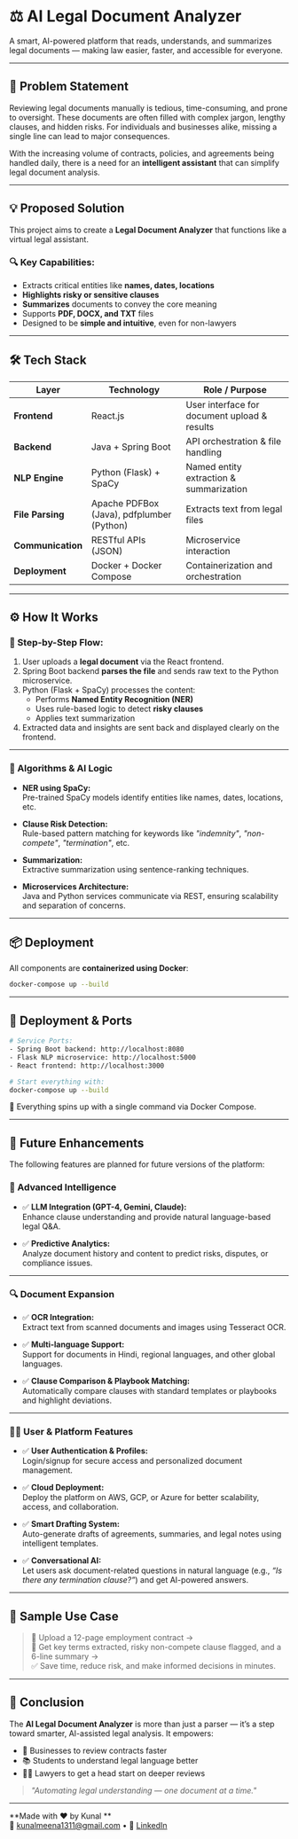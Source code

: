 # ⚖️ AI Legal Document Analyzer

A smart, AI-powered platform that reads, understands, and summarizes legal documents — making law easier, faster, and accessible for everyone.

---

## 🚩 Problem Statement

Reviewing legal documents manually is tedious, time-consuming, and prone to oversight. These documents are often filled with complex jargon, lengthy clauses, and hidden risks. For individuals and businesses alike, missing a single line can lead to major consequences.

With the increasing volume of contracts, policies, and agreements being handled daily, there is a need for an **intelligent assistant** that can simplify legal document analysis.

---

## 💡 Proposed Solution

This project aims to create a **Legal Document Analyzer** that functions like a virtual legal assistant.

### 🔍 Key Capabilities:
- Extracts critical entities like **names, dates, locations**
- **Highlights risky or sensitive clauses**
- **Summarizes** documents to convey the core meaning
- Supports **PDF, DOCX, and TXT** files
- Designed to be **simple and intuitive**, even for non-lawyers

---

## 🛠️ Tech Stack

| Layer         | Technology                               | Role / Purpose                                 |
|---------------|-------------------------------------------|------------------------------------------------|
| **Frontend**  | React.js                                  | User interface for document upload & results   |
| **Backend**   | Java + Spring Boot                        | API orchestration & file handling              |
| **NLP Engine**| Python (Flask) + SpaCy                    | Named entity extraction & summarization        |
| **File Parsing** | Apache PDFBox (Java), pdfplumber (Python) | Extracts text from legal files             |
| **Communication** | RESTful APIs (JSON)                  | Microservice interaction                        |
| **Deployment**| Docker + Docker Compose                   | Containerization and orchestration             |

---

## ⚙️ How It Works

### 📂 Step-by-Step Flow:
1. User uploads a **legal document** via the React frontend.
2. Spring Boot backend **parses the file** and sends raw text to the Python microservice.
3. Python (Flask + SpaCy) processes the content:
   - Performs **Named Entity Recognition (NER)**
   - Uses rule-based logic to detect **risky clauses**
   - Applies text summarization
4. Extracted data and insights are sent back and displayed clearly on the frontend.

---

### 🤖 Algorithms & AI Logic

- **NER using SpaCy:**  
  Pre-trained SpaCy models identify entities like names, dates, locations, etc.

- **Clause Risk Detection:**  
  Rule-based pattern matching for keywords like *"indemnity"*, *"non-compete"*, *"termination"*, etc.

- **Summarization:**  
  Extractive summarization using sentence-ranking techniques.

- **Microservices Architecture:**  
  Java and Python services communicate via REST, ensuring scalability and separation of concerns.

---

## 📦 Deployment

All components are **containerized using Docker**:

```bash
docker-compose up --build
``` 

---

## 🧩 Deployment & Ports

```bash
# Service Ports:
- Spring Boot backend: http://localhost:8080
- Flask NLP microservice: http://localhost:5000
- React frontend: http://localhost:3000

# Start everything with:
docker-compose up --build

```

🐳 Everything spins up with a single command via Docker Compose.

---

## 🚀 Future Enhancements

The following features are planned for future versions of the platform:

### 🧠 Advanced Intelligence

- ✅ **LLM Integration (GPT-4, Gemini, Claude):**  
  Enhance clause understanding and provide natural language-based legal Q&A.

- ✅ **Predictive Analytics:**  
  Analyze document history and content to predict risks, disputes, or compliance issues.

---

### 🔍 Document Expansion

- ✅ **OCR Integration:**  
  Extract text from scanned documents and images using Tesseract OCR.

- ✅ **Multi-language Support:**  
  Support for documents in Hindi, regional languages, and other global languages.

- ✅ **Clause Comparison & Playbook Matching:**  
  Automatically compare clauses with standard templates or playbooks and highlight deviations.

---

### 🧑‍💼 User & Platform Features

- ✅ **User Authentication & Profiles:**  
  Login/signup for secure access and personalized document management.

- ✅ **Cloud Deployment:**  
  Deploy the platform on AWS, GCP, or Azure for better scalability, access, and collaboration.

- ✅ **Smart Drafting System:**  
  Auto-generate drafts of agreements, summaries, and legal notes using intelligent templates.

- ✅ **Conversational AI:**  
  Let users ask document-related questions in natural language (e.g., _“Is there any termination clause?”_) and get AI-powered answers.

---

## 📎 Sample Use Case

> 📄 Upload a 12-page employment contract →  
> 🤖 Get key terms extracted, risky non-compete clause flagged, and a 6-line summary →  
> ✅ Save time, reduce risk, and make informed decisions in minutes.

---

## 📌 Conclusion

The **AI Legal Document Analyzer** is more than just a parser — it’s a step toward smarter, AI-assisted legal analysis. It empowers:

- 💼 Businesses to review contracts faster  
- 📚 Students to understand legal language better  
- 🧑‍⚖️ Lawyers to get a head start on deeper reviews  

> *"Automating legal understanding — one document at a time."*

---


**Made with ❤️ by Kunal **  
📧 [kunalmeena1311@gmail.com](mailto:kunalmeena1311@gmail.com) • 🔗 [LinkedIn](https://linkedin.com/in/kunal8859)